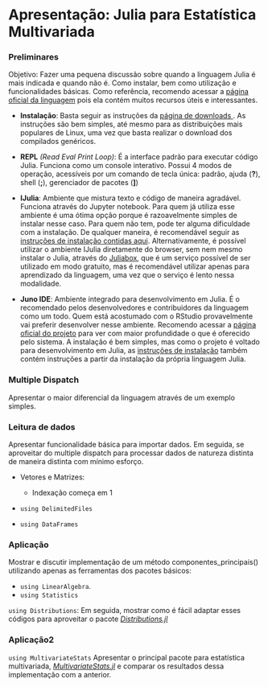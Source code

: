 # Apresentação: Julia para Estatística Multivariada

### Preliminares

Objetivo: Fazer uma pequena discussão sobre quando a linguagem Julia é mais indicada e quando não é. Como instalar, bem como utilização e funcionalidades básicas. Como referência, recomendo acessar a [página oficial da linguagem](https://julialang.org) pois ela contém muitos recursos úteis e interessantes.
- **Instalação**: Basta seguir as instruções da [página de downloads ](https://julialang.org/downloads/). As instruções são bem simples, até mesmo para as distribuições mais populares de Linux, uma vez que basta realizar o download dos compilados genéricos.

- **REPL** _(Read Eval Print Loop)_: É a interface padrão para executar código Julia. Funciona como um console interativo. Possui 4 modos de operação, acessíveis por um comando de tecla única: padrão, ajuda (**?**), shell (**;**), gerenciador de pacotes (**]**)

- **IJulia**: Ambiente que mistura texto e código de maneira agradável. Funciona através do Jupyter notebook. Para quem já utiliza esse ambiente é uma ótima opção porque é razoavelmente simples de instalar nesse caso. Para quem não tem, pode ter alguma dificuldade com a instalação. De qualquer maneira, é recomendável seguir as [instruções de instalação contidas aqui](https://github.com/JuliaLang/IJulia.jl/blob/master/README.md). Alternativamente, é possível utilizar o ambiente IJulia diretamente do browser, sem nem mesmo instalar o Julia, através do [Juliabox](https://juliabox.com), que é um serviço possível de ser utilizado em modo gratuito, mas é recomendável utilizar apenas para aprendizado da linguagem, uma vez que o serviço é lento nessa modalidade.

- **Juno IDE**: Ambiente integrado para desenvolvimento em Julia. É o recomendado pelos desenvolvedores e contribuidores da linguagem como um todo. Quem está acostumado com o RStudio provavelmente vai preferir desenvolver nesse ambiente. Recomendo acessar a [página oficial do projeto](http://junolab.org/) para ver com maior profundidade o que é oferecido pelo sistema. A instalação é bem simples, mas como o projeto é voltado para desenvolvimento em Julia, as [instruções de instalação](http://docs.junolab.org/latest/man/installation.html) também contém instruções a partir da instalação da própria linguagem Julia.

### Multiple Dispatch

Apresentar o maior diferencial da linguagem através de um exemplo simples.

### Leitura de dados

Apresentar funcionalidade básica para importar dados. Em seguida, se aproveitar do multiple dispatch para processar dados de natureza distinta de maneira distinta com mínimo esforço.

- Vetores e Matrizes:
  - Indexação começa em 1


- `using DelimitedFiles`
- `using DataFrames`

### Aplicação

Mostrar e discutir implementação de um método componentes_principais() utilizando apenas as ferramentas dos pacotes básicos:
 - `using LinearAlgebra`.
 - `using Statistics`

`using Distributions`: Em seguida, mostrar como é fácil adaptar esses códigos para aproveitar o pacote [_Distributions.jl_]()

### Aplicação2

`using MultivariateStats`
Apresentar o principal pacote para estatística multivariada, [_MultivariateStats.jl_](https://multivariatestatsjl.readthedocs.io/en/latest/) e comparar os resultados dessa implementação com a anterior.
